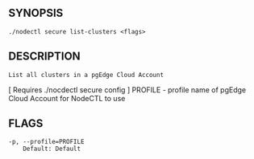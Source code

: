 ## SYNOPSIS
    ./nodectl secure list-clusters <flags>
 
## DESCRIPTION
    List all clusters in a pgEdge Cloud Account
[ Requires ./nocdectl secure config ]
  PROFILE - profile name of pgEdge Cloud Account for NodeCTL to use
 
## FLAGS
    -p, --profile=PROFILE
        Default: Default
